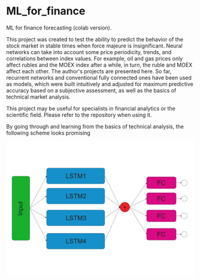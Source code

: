 # ML_for_finance
ML for finance forecasting (colab version).

This project was created to test the ability to predict the behavior of the stock market in stable times when force majeure is insignificant. Neural networks can take into account some price periodicity, trends, and correlations between index values. For example, oil and gas prices only affect rubles and the MOEX index after a while, in turn, the ruble and MOEX affect each other. The author's projects are presented here. So far, recurrent networks and conventional fully connected ones have been used as models, which were built intuitively and adjusted for maximum predictive accuracy based on a subjective assessment, as well as the basics of technical market analysis.

This project may be useful for specialists in financial analytics or the scientific field. Please refer to the repository when using it.

By going through and learning from the basics of technical analysis, the following scheme looks promising 

<img src="./Finance5.png">

